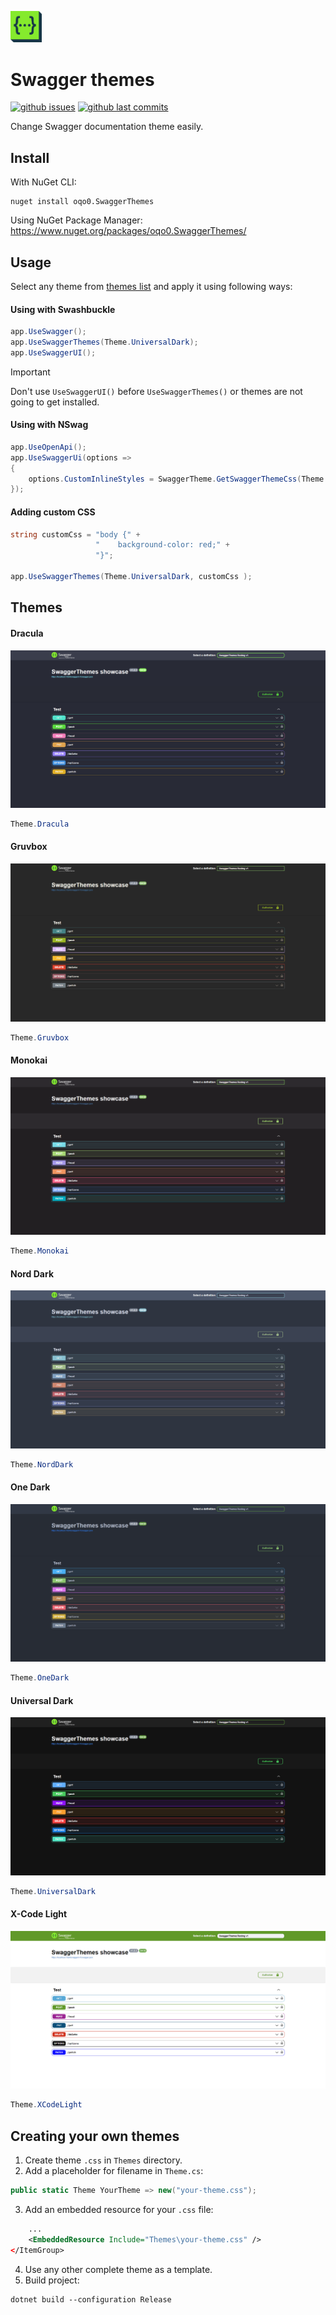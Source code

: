 <p align="left">
    <img width="10%" src="SwaggerThemes/package-logo.png">
    <h1>Swagger themes</h1>
</p>

[![github issues](https://img.shields.io/github/issues/oqo0/swagger-themes?&color=E0AF18)]()
[![github last commits](https://img.shields.io/github/last-commit/oqo0/swagger-themes)]()

Change Swagger documentation theme easily.

## Install
With NuGet CLI:
```
nuget install oqo0.SwaggerThemes
```
Using NuGet Package Manager:
https://www.nuget.org/packages/oqo0.SwaggerThemes/

## Usage
Select any theme from [themes list](#themes) and apply it using following ways:
#### Using with Swashbuckle
```csharp
app.UseSwagger();
app.UseSwaggerThemes(Theme.UniversalDark);
app.UseSwaggerUI();
```

> [!IMPORTANT] 
> Don't use `UseSwaggerUI()` before `UseSwaggerThemes()` or themes are not going to get installed.

#### Using with NSwag
```csharp
app.UseOpenApi();
app.UseSwaggerUi(options =>
{
    options.CustomInlineStyles = SwaggerTheme.GetSwaggerThemeCss(Theme.UniversalDarkx);
});
```

#### Adding custom CSS
```csharp
string customCss = "body {" +
                   "    background-color: red;" +
                   "}";

app.UseSwaggerThemes(Theme.UniversalDark, customCss );
```

## Themes
#### Dracula
![alt text](assets/dracula.png)
```csharp
Theme.Dracula
```

#### Gruvbox
![alt text](assets/gruvbox.png)
```csharp
Theme.Gruvbox
```

#### Monokai
![alt text](assets/monokai.png)
```csharp
Theme.Monokai
```

#### Nord Dark
![alt text](assets/nord-dark.png)
```csharp
Theme.NordDark
```

#### One Dark
![alt text](assets/one-dark.png)
```csharp
Theme.OneDark
```

#### Universal Dark
![alt text](assets/universal-dark.png)
```csharp
Theme.UniversalDark
```

#### X-Code Light
![alt text](assets/x-code-light.png)
```csharp
Theme.XCodeLight
```

## Creating your own themes

1. Create theme `.css` in `Themes` directory.
2. Add a placeholder for filename in `Theme.cs`:
```csharp
public static Theme YourTheme => new("your-theme.css");
```
3. Add an embedded resource for your `.css` file:
```xml
    ...
    <EmbeddedResource Include="Themes\your-theme.css" />
</ItemGroup>
```
4. Use any other complete theme as a template.
5. Build project:  
```
dotnet build --configuration Release
```